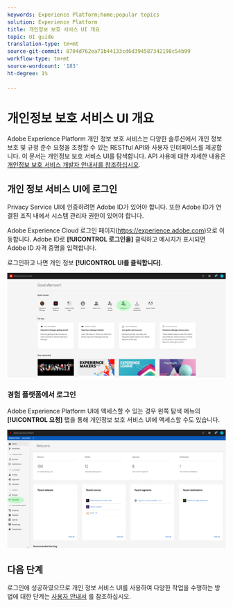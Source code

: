 ```yaml
---
keywords: Experience Platform;home;popular topics
solution: Experience Platform
title: 개인정보 보호 서비스 UI 개요
topic: UI guide
translation-type: tm+mt
source-git-commit: 8704d762ea71b44133cd6d394587342198c54b99
workflow-type: tm+mt
source-wordcount: '183'
ht-degree: 1%

---
```



# 개인정보 보호 서비스 UI 개요

Adobe Experience Platform 개인 정보 보호 서비스는 다양한 솔루션에서 개인 정보 보호 및 규정 준수 요청을 조정할 수 있는 RESTful API와 사용자 인터페이스를 제공합니다. 이 문서는 개인정보 보호 서비스 UI를 탐색합니다. API 사용에 대한 자세한 내용은 [개인정보 보호 서비스 개발자 안내서를 참조하십시오](../api/getting-started.md).

## 개인 정보 서비스 UI에 로그인

Privacy Service UI에 인증하려면 Adobe ID가 있어야 합니다. 또한 Adobe ID가 연결된 조직 내에서 시스템 관리자 권한이 있어야 합니다.

Adobe Experience Cloud 로그인 페이지(https://experience.adobe.com)으로 이동합니다. Adobe ID로 **[!UICONTROL 로그인을]** 클릭하고 메시지가 표시되면 Adobe ID 자격 증명을 입력합니다.

로그인하고 나면 개인 정보 **[!UICONTROL UI를 클릭합니다]**.

![](../images/ui-overview/quick-access.png)

### 경험 플랫폼에서 로그인

Adobe Experience Platform UI에 액세스할 수 있는 경우 왼쪽 탐색 메뉴의 **[!UICONTROL 요청]** 탭을 통해 개인정보 보호 서비스 UI에 액세스할 수도 있습니다.

![](../images/ui-overview/platform.png)

## 다음 단계

로그인에 성공하였으므로 개인 정보 서비스 UI를 사용하여 다양한 작업을 수행하는 방법에 대한 단계는 [사용자 안내서](user-guide.md) 를 참조하십시오.